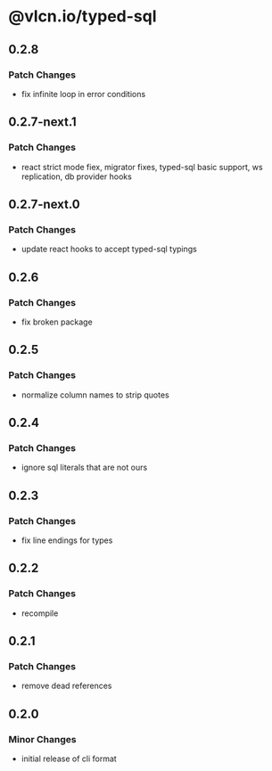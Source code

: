 # @vlcn.io/typed-sql

## 0.2.8

### Patch Changes

- fix infinite loop in error conditions

## 0.2.7-next.1

### Patch Changes

- react strict mode fiex, migrator fixes, typed-sql basic support, ws replication, db provider hooks

## 0.2.7-next.0

### Patch Changes

- update react hooks to accept typed-sql typings

## 0.2.6

### Patch Changes

- fix broken package

## 0.2.5

### Patch Changes

- normalize column names to strip quotes

## 0.2.4

### Patch Changes

- ignore sql literals that are not ours

## 0.2.3

### Patch Changes

- fix line endings for types

## 0.2.2

### Patch Changes

- recompile

## 0.2.1

### Patch Changes

- remove dead references

## 0.2.0

### Minor Changes

- initial release of cli format
